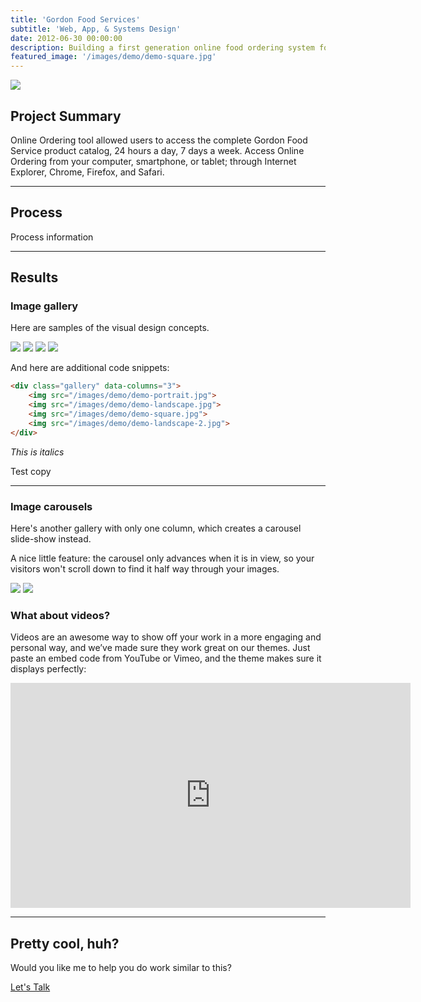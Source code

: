 ```yaml
---
title: 'Gordon Food Services'
subtitle: 'Web, App, & Systems Design'
date: 2012-06-30 00:00:00
description: Building a first generation online food ordering system for any device, any place, any time.
featured_image: '/images/demo/demo-square.jpg'
---
```


![](/images/demo/demo-landscape.jpg)

## Project Summary

Online Ordering tool allowed users to access the complete Gordon Food Service product catalog, 24 hours a day, 7 days a week.  Access Online Ordering from your computer, smartphone, or tablet; through Internet Explorer, Chrome, Firefox, and Safari.



---

## Process

Process information

---

## Results


### Image gallery

Here are samples of the visual design concepts.

<div class="gallery" data-columns="3">
	<img src="/images/demo/demo-portrait.jpg">
	<img src="/images/demo/demo-landscape.jpg">
	<img src="/images/demo/demo-square.jpg">
	<img src="/images/demo/demo-landscape-2.jpg">
</div>

And here are additional code snippets:

```html
<div class="gallery" data-columns="3">
    <img src="/images/demo/demo-portrait.jpg">
    <img src="/images/demo/demo-landscape.jpg">
    <img src="/images/demo/demo-square.jpg">
    <img src="/images/demo/demo-landscape-2.jpg">
</div>
```

*This is italics*

Test copy

---

### Image carousels

Here's another gallery with only one column, which creates a carousel slide-show instead.

A nice little feature: the carousel only advances when it is in view, so your visitors won't scroll down to find it half way through your images.

<div class="gallery" data-columns="1">
	<img src="/images/demo/demo-landscape.jpg">
	<img src="/images/demo/demo-landscape-2.jpg">
</div>

### What about videos?

Videos are an awesome way to show off your work in a more engaging and personal way, and we’ve made sure they work great on our themes. Just paste an embed code from YouTube or Vimeo, and the theme makes sure it displays perfectly:

<iframe src="https://player.vimeo.com/video/148003889" width="640" height="360" frameborder="0" allowfullscreen></iframe>

---

## Pretty cool, huh?

Would you like me to help you do work similar to this?

<a href="https://jekyllthemes.io/theme/personal-website-jekyll-theme" class="button button--large">Let's Talk</a>
